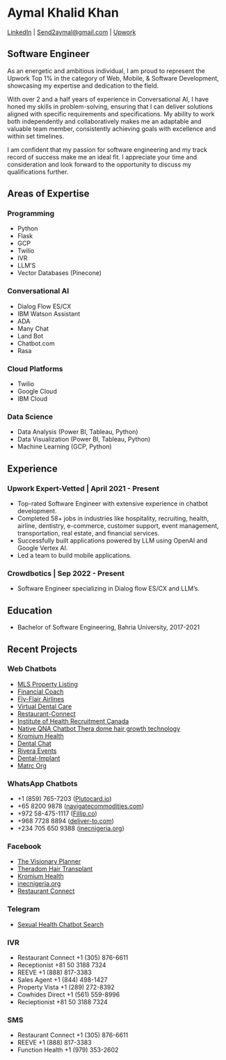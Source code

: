 # Aymal Khalid Khan

[LinkedIn](https://www.linkedin.com/in/aymal-khalid-khan/) | [Send2aymal@gmail.com](mailto:send2aymal@gmail.com) | [Upwork](https://www.upwork.com/freelancers/~013218e2f124d20de3)

## Software Engineer

As an energetic and ambitious individual, I am proud to represent the Upwork Top 1% in the category of Web, Mobile, & Software Development, showcasing my expertise and dedication to the field.

With over 2 and a half years of experience in Conversational AI, I have honed my skills in problem-solving, ensuring that I can deliver solutions aligned with specific requirements and specifications. My ability to work both independently and collaboratively makes me an adaptable and valuable team member, consistently achieving goals with excellence and within set timelines.

I am confident that my passion for software engineering and my track record of success make me an ideal fit. I appreciate your time and consideration and look forward to the opportunity to discuss my qualifications further.

## Areas of Expertise

### Programming
- Python
- Flask
- GCP
- Twilio
- IVR
- LLM’S
- Vector Databases (Pinecone)

### Conversational AI
- Dialog Flow ES/CX
- IBM Watson Assistant
- ADA
- Many Chat
- Land Bot
- Chatbot.com
- Rasa

### Cloud Platforms
- Twilio
- Google Cloud
- IBM Cloud

### Data Science
- Data Analysis (Power BI, Tableau, Python)
- Data Visualization (Power BI, Tableau, Python)
- Machine Learning (GCP, Python)

## Experience

### Upwork Expert-Vetted | April 2021 - Present
- Top-rated Software Engineer with extensive experience in chatbot development.
- Completed 58+ jobs in industries like hospitality, recruiting, health, airline, dentistry, e-commerce, customer support, event management, transportation, real estate, and financial services.
- Successfully built applications powered by LLM using OpenAI and Google Vertex AI.
- Led a team to build mobile applications.

### Crowdbotics | Sep 2022 - Present
- Software Engineer specializing in Dialog flow ES/CX and LLM’s.

## Education

- Bachelor of Software Engineering, Bahria University, 2017-2021

## Recent Projects

### Web Chatbots
- [MLS Property Listing](https://helloreeve.com)
- [Financial Coach](https://go.meetkevin.com)
- [Fly-Flair Airlines](https://flyflair.com)
- [Virtual Dental Care](https://teledental.com)
- [Restaurant-Connect](https://baysidegrilldemo.com)
- [Institute of Health Recruitment Canada](https://ihrcanada.com)
- [Native QNA Chatbot Thera dome hair growth technology](https://theradome.com)
- [Kromium Health](https://kromiumhealth.com)
- [Dental Chat](https://dentalchat.com)
- [Rivera Events](https://riveraevents.com)
- [Dental-Implant](https://dentalimplantshopping.com)
- [Matrc Org](https://chatbot.matrc.org)

### WhatsApp Chatbots
- +1 (859) 765-7203 ([Plutocard.io](https://plutocard.io))
- +65 8200 9878 ([navigatecommodities.com](https://navigatecommodities.com))
- +972 58-475-1117 ([Fillip.co](https://fillip.co))
- +968 7728 8894 ([deliver-to.com](https://deliver-to.com))
- +234 705 650 9388 ([inecnigeria.org](https://inecnigeria.org))

### Facebook
- [The Visionary Planner](https://facebook.com/visionaryplanner)
- [Theradom Hair Transplant](https://facebook.com/Theradome)
- [Kromium Health](https://facebook.com/lolabykromiumhealth)
- [inecnigeria.org](https://facebook.com/Track-My-PVC-103971822554512)
- [Restaurant Connect](https://facebook.com/baysidegrill.airia/)

### Telegram
- [Sexual Health Chatbot Search](https://t.me/Lola_Kromium_Bot)

### IVR
- Restaurant Connect +1 (305) 876-6611
- Receptionist +81 50 3188 7324
- REEVE +1 (888) 817-3383
- Sales Agent +1 (844) 498-1427
- Property Vista +1 (289) 272-8392
- Cowhides Direct +1 (561) 559-8996
- Recieptionist +81 50 3188 7324

### SMS
- Restaurant Connect +1 (305) 876-6611
- REEVE +1 (888) 817-3383
- Function Health +1 ‪(979) 353-2602‬
